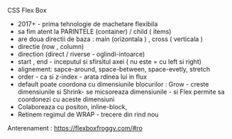 CSS Flex Box
- 2017+ -  prima tehnologie de machetare flexibila 
 - sa fim atent la PARINTELE (container) /  child ( items)
 - are doua directii de baza : main (orizontala ) , cross ( verticala )
 - directie  (row , column)
 - direction (direct / riverse - oglindi-intoarce)
 - start , end - inceputul si sfirsitul axei ( nu este = cu left si right)
 - alignement: sapce-around, space-between, space-evetly, stretch
 - order - ca si z-index  - arata rdinea lui in flux
 - default poate coordona cu dimensiunile blocurilor : Grow -  creste  dimensiunile  si Shrink- se micsoreaza dimensiunile - si Flex permite sa coordonezi cu aceste dimensiuni
 - Colaboreaza cu positon, inline-block,
 - Retinem regimul de WRAP - trecere din rind nou

 Anterenament :  https://flexboxfroggy.com/#ro